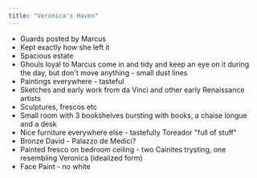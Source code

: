 ```yaml
---
title: "Veronica's Haven"
---
```


- Guards posted by Marcus
- Kept exactly how she left it
- Spacious estate
- Ghouls loyal to Marcus come in and tidy and keep an eye on it during the day, but don't move anything - small dust lines
- Paintings everywhere - tasteful
- Sketches and early work from da Vinci and other early Renaissance artists
- Sculptures, frescos etc
- Small room with 3 bookshelves bursting with books, a chaise longue and a desk
- Nice furniture everywhere else - tastefully Toreador "full of stuff"
- Bronze David - Palazzo de Medici?
- Painted fresco on bedroom ceiling - two Cainites trysting, one resembling Veronica (idealized form)
- Face Paint - no white
